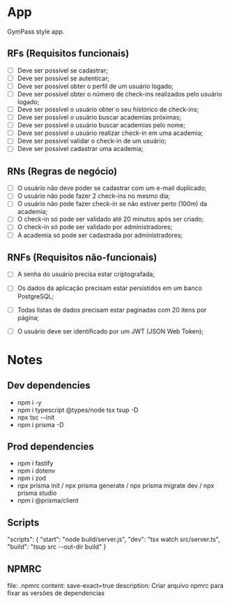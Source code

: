 # App

GymPass style app.

## RFs (Requisitos funcionais)

- [ ] Deve ser possível se cadastrar;
- [ ] Deve ser possível se autenticar;
- [ ] Deve ser possível obter o perfil de um usuário logado;
- [ ] Deve ser possível obter o número de check-ins realizados pelo usuário logado;
- [ ] Deve ser possível o usuário obter o seu histórico de check-ins;
- [ ] Deve ser possível o usuário buscar academias próximas;
- [ ] Deve ser possível o usuário buscar academias pelo nome;
- [ ] Deve ser possível o usuário realizar check-in em uma academia;
- [ ] Deve ser possível validar o check-in de um usuário;
- [ ] Deve ser possível cadastrar uma academia;

## RNs (Regras de negócio)

- [ ] O usuário não deve poder se cadastrar com um e-mail duplicado;
- [ ] O usuário não pode fazer 2 check-ins no mesmo dia;
- [ ] O usuário não pode fazer check-in se não estiver perto (100m) da academia;
- [ ] O check-in só pode ser validado até 20 minutos após ser criado;
- [ ] O check-in só pode ser validado por administradores;
- [ ] A academia só pode ser cadastrada por administradores;

## RNFs (Requisitos não-funcionais)

- [ ] A senha do usuário precisa estar criptografada;
- [ ] Os dados da aplicação precisam estar persistidos em um banco PostgreSQL;
- [ ] Todas listas de dados precisam estar paginadas com 20 itens por página;
- [ ] O usuário deve ser identificado por um JWT (JSON Web Token);




# Notes

## Dev dependencies 

- npm i -y
- npm i typescript @types/node tsx tsup -D
- npx tsc --init
- npm i prisma -D


## Prod dependencies 

- npm i fastify
- npm i dotenv
- npm i zod 
- npx prisma init / npx prisma generate / npx prisma migrate dev / npx prisma studio
- npm i @prisma/client

## Scripts

"scripts": {
    "start": "node build/server.js",
    "dev": "tsx watch src/server.ts",
    "build": "tsup src --out-dir build"
  }

## NPMRC

file: .npmrc 
content: save-exact=true
description: Criar arquivo npmrc para fixar as versões de dependencias 
